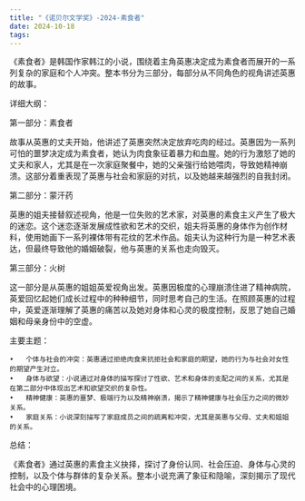 ```yaml
---
title: "《诺贝尔文学奖》-2024-素食者"
date: 2024-10-18
tags: 
---
```

《素食者》是韩国作家韩江的小说，围绕着主角英惠决定成为素食者而展开的一系列复杂的家庭和个人冲突。整本书分为三部分，每部分从不同角色的视角讲述英惠的故事。

详细大纲：

第一部分：素食者

故事从英惠的丈夫开始，他讲述了英惠突然决定放弃吃肉的经过。英惠因为一系列可怕的噩梦决定成为素食者，她认为肉食象征着暴力和血腥。她的行为激怒了她的丈夫和家人，尤其是在一次家庭聚餐中，她的父亲强行给她喂肉，导致她精神崩溃。这部分着重表现了英惠与社会和家庭的对抗，以及她越来越强烈的自我封闭。

第二部分：蒙汗药

英惠的姐夫接替叙述视角，他是一位失败的艺术家，对英惠的素食主义产生了极大的迷恋。这个迷恋逐渐发展成性欲和艺术的交织，姐夫将英惠的身体作为创作材料，使用她画下一系列裸体带有花纹的艺术作品。姐夫认为这种行为是一种艺术表达，但最终导致他的婚姻破裂，他与英惠的关系也走向毁灭。

第三部分：火树

这一部分是从英惠的姐姐英爱视角出发。英惠因极度的心理崩溃住进了精神病院，英爱回忆起她们成长过程中的种种细节，同时思考自己的生活。在照顾英惠的过程中，英爱逐渐理解了英惠的痛苦以及她对身体和心灵的极度控制，反思了她自己婚姻和母亲身份中的空虚。

主要主题：

	•	个体与社会的冲突：英惠通过拒绝肉食来抗拒社会和家庭的期望，她的行为与社会对女性的期望产生对立。
	•	身体与欲望：小说通过对身体的描写探讨了性欲、艺术和身体的支配之间的关系，尤其是在第二部分中体现出艺术和欲望交织的复杂性。
	•	精神健康：英惠的噩梦、极端行为以及精神崩溃，揭示了精神健康与社会压力之间的微妙关系。
	•	家庭关系：小说深刻描写了家庭成员之间的疏离和冲突，尤其是英惠与父母、丈夫和姐姐的关系。

总结：

《素食者》通过英惠的素食主义抉择，探讨了身份认同、社会压迫、身体与心灵的控制，以及个体与群体的复杂关系。整本小说充满了象征和隐喻，深刻揭示了现代社会中的心理困境。
